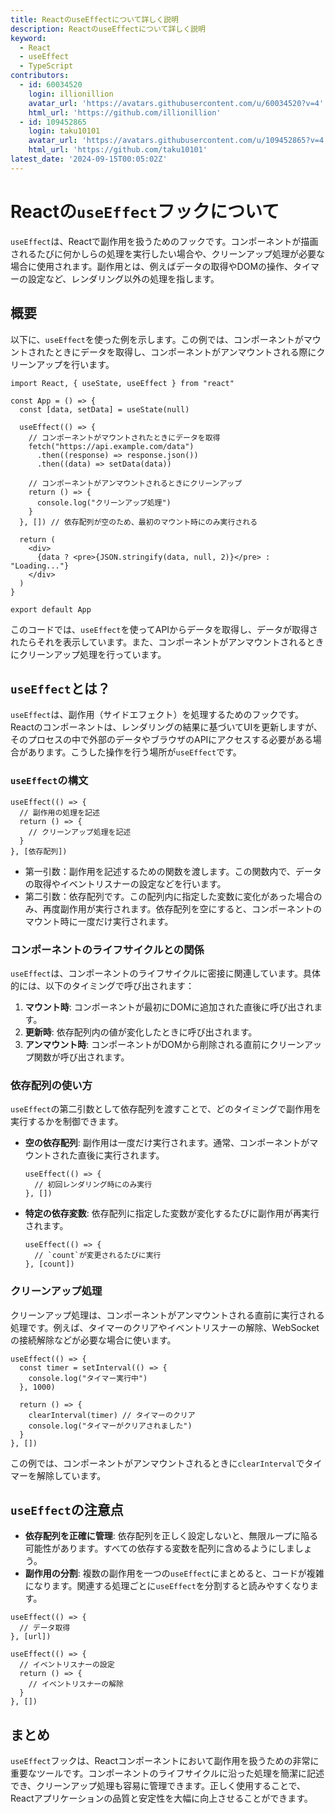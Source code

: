 ```yaml
---
title: ReactのuseEffectについて詳しく説明
description: ReactのuseEffectについて詳しく説明
keyword:
  - React
  - useEffect
  - TypeScript
contributors:
  - id: 60034520
    login: illionillion
    avatar_url: 'https://avatars.githubusercontent.com/u/60034520?v=4'
    html_url: 'https://github.com/illionillion'
  - id: 109452865
    login: taku10101
    avatar_url: 'https://avatars.githubusercontent.com/u/109452865?v=4'
    html_url: 'https://github.com/taku10101'
latest_date: '2024-09-15T00:05:02Z'
---
```


# Reactの`useEffect`フックについて

`useEffect`は、Reactで副作用を扱うためのフックです。コンポーネントが描画されるたびに何かしらの処理を実行したい場合や、クリーンアップ処理が必要な場合に使用されます。副作用とは、例えばデータの取得やDOMの操作、タイマーの設定など、レンダリング以外の処理を指します。

## 概要

以下に、`useEffect`を使った例を示します。この例では、コンポーネントがマウントされたときにデータを取得し、コンポーネントがアンマウントされる際にクリーンアップを行います。

```tsx
import React, { useState, useEffect } from "react"

const App = () => {
  const [data, setData] = useState(null)

  useEffect(() => {
    // コンポーネントがマウントされたときにデータを取得
    fetch("https://api.example.com/data")
      .then((response) => response.json())
      .then((data) => setData(data))

    // コンポーネントがアンマウントされるときにクリーンアップ
    return () => {
      console.log("クリーンアップ処理")
    }
  }, []) // 依存配列が空のため、最初のマウント時にのみ実行される

  return (
    <div>
      {data ? <pre>{JSON.stringify(data, null, 2)}</pre> : "Loading..."}
    </div>
  )
}

export default App
```

このコードでは、`useEffect`を使ってAPIからデータを取得し、データが取得されたらそれを表示しています。また、コンポーネントがアンマウントされるときにクリーンアップ処理を行っています。

## `useEffect`とは？

`useEffect`は、副作用（サイドエフェクト）を処理するためのフックです。Reactのコンポーネントは、レンダリングの結果に基づいてUIを更新しますが、そのプロセスの中で外部のデータやブラウザのAPIにアクセスする必要がある場合があります。こうした操作を行う場所が`useEffect`です。

### `useEffect`の構文

```tsx
useEffect(() => {
  // 副作用の処理を記述
  return () => {
    // クリーンアップ処理を記述
  }
}, [依存配列])
```

- 第一引数：副作用を記述するための関数を渡します。この関数内で、データの取得やイベントリスナーの設定などを行います。
- 第二引数：依存配列です。この配列内に指定した変数に変化があった場合のみ、再度副作用が実行されます。依存配列を空にすると、コンポーネントのマウント時に一度だけ実行されます。

### コンポーネントのライフサイクルとの関係

`useEffect`は、コンポーネントのライフサイクルに密接に関連しています。具体的には、以下のタイミングで呼び出されます：

1. **マウント時**: コンポーネントが最初にDOMに追加された直後に呼び出されます。
2. **更新時**: 依存配列内の値が変化したときに呼び出されます。
3. **アンマウント時**: コンポーネントがDOMから削除される直前にクリーンアップ関数が呼び出されます。

### 依存配列の使い方

`useEffect`の第二引数として依存配列を渡すことで、どのタイミングで副作用を実行するかを制御できます。

- **空の依存配列**: 副作用は一度だけ実行されます。通常、コンポーネントがマウントされた直後に実行されます。

  ```tsx
  useEffect(() => {
    // 初回レンダリング時にのみ実行
  }, [])
  ```

- **特定の依存変数**: 依存配列に指定した変数が変化するたびに副作用が再実行されます。

  ```tsx
  useEffect(() => {
    // `count`が変更されるたびに実行
  }, [count])
  ```

### クリーンアップ処理

クリーンアップ処理は、コンポーネントがアンマウントされる直前に実行される処理です。例えば、タイマーのクリアやイベントリスナーの解除、WebSocketの接続解除などが必要な場合に使います。

```tsx
useEffect(() => {
  const timer = setInterval(() => {
    console.log("タイマー実行中")
  }, 1000)

  return () => {
    clearInterval(timer) // タイマーのクリア
    console.log("タイマーがクリアされました")
  }
}, [])
```

この例では、コンポーネントがアンマウントされるときに`clearInterval`でタイマーを解除しています。

## `useEffect`の注意点

- **依存配列を正確に管理**: 依存配列を正しく設定しないと、無限ループに陥る可能性があります。すべての依存する変数を配列に含めるようにしましょう。
- **副作用の分割**: 複数の副作用を一つの`useEffect`にまとめると、コードが複雑になります。関連する処理ごとに`useEffect`を分割すると読みやすくなります。

```tsx
useEffect(() => {
  // データ取得
}, [url])

useEffect(() => {
  // イベントリスナーの設定
  return () => {
    // イベントリスナーの解除
  }
}, [])
```

## まとめ

`useEffect`フックは、Reactコンポーネントにおいて副作用を扱うための非常に重要なツールです。コンポーネントのライフサイクルに沿った処理を簡潔に記述でき、クリーンアップ処理も容易に管理できます。正しく使用することで、Reactアプリケーションの品質と安定性を大幅に向上させることができます。
